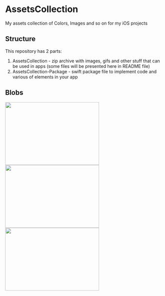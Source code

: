 
# AssetsCollection
My assets collection of Colors, Images and so on for my iOS projects

## Structure
This repository has 2 parts: 
1. AssetsCollection - zip archive with images, gifs and other stuff that can be used in apps (some files will be presented here in README file)
2. AssetsCollection-Package - swift package file to implement code and various of elements in your app

## Blobs
<img src="https://user-images.githubusercontent.com/56929597/257056804-cb5f9635-5a3f-464b-9ea8-6cf943129fb1.png" width="300" height="200"><img src="https://user-images.githubusercontent.com/56929597/255340999-0a9a897e-19e0-448f-929d-488bdb7e3be2.jpg" width="300" height="200"><img src="https://user-images.githubusercontent.com/56929597/255341007-94910388-c6b4-418d-83b2-6b928a7c9ee9.jpg" width="300" height="200">

